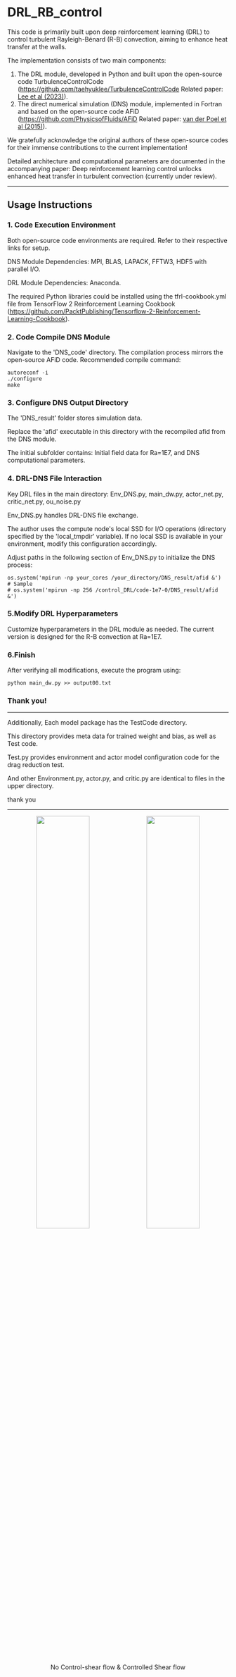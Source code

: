 # DRL_RB_control

This code is primarily built upon deep reinforcement learning (DRL) to control turbulent Rayleigh-Bénard (R-B) convection, aiming to enhance heat transfer at the walls. 

The implementation consists of two main components:
1. The DRL module, developed in Python and built upon the open-source code TurbulenceControlCode
   (https://github.com/taehyuklee/TurbulenceControlCode  Related paper: [Lee et al (2023)](https://journals.aps.org/prfluids/abstract/10.1103/PhysRevFluids.8.024604?ft)).
2. The direct numerical simulation (DNS) module, implemented in Fortran and based on the open-source code AFiD
   (https://github.com/PhysicsofFluids/AFiD  Related paper: [van der Poel et al (2015)](http://dx.doi.org/10.1016/j.compfluid.2015.04.007)).

We gratefully acknowledge the original authors of these open-source codes for their immense contributions to the current implementation! 

Detailed architecture and computational parameters are documented in the accompanying paper:
Deep reinforcement learning control unlocks enhanced heat transfer in turbulent convection (currently under review).

-----------------------------------------------------------------------------
## Usage Instructions

### 1. Code Execution Environment
Both open-source code environments are required. Refer to their respective links for setup.

DNS Module Dependencies:
MPI, BLAS, LAPACK, FFTW3, HDF5 with parallel I/O.

DRL Module Dependencies:
Anaconda. 

The required Python libraries could be installed using the tfrl-cookbook.yml file from
TensorFlow 2 Reinforcement Learning Cookbook
(https://github.com/PacktPublishing/Tensorflow-2-Reinforcement-Learning-Cookbook).

### 2. Code Compile DNS Module
Navigate to the 'DNS_code' directory. The compilation process mirrors the open-source AFiD code.
Recommended compile command:
```
autoreconf -i
./configure
make
```

### 3. Configure DNS Output Directory

The 'DNS_result' folder stores simulation data.

Replace the 'afid' executable in this directory with the recompiled afid from the DNS module.

The initial subfolder contains: Initial field data for Ra=1E7, and DNS computational parameters.


### 4. DRL-DNS File Interaction
Key DRL files in the main directory:
Env_DNS.py, main_dw.py, actor_net.py, critic_net.py, ou_noise.py

Env_DNS.py handles DRL-DNS file exchange.

The author uses the compute node's local SSD for I/O operations (directory specified by the 'local_tmpdir' variable).
If no local SSD is available in your environment, modify this configuration accordingly.

Adjust paths in the following section of Env_DNS.py to initialize the DNS process:
```
os.system('mpirun -np your_cores /your_directory/DNS_result/afid &')
# Sample
# os.system('mpirun -np 256 /control_DRL/code-1e7-0/DNS_result/afid &')
```

### 5.Modify DRL Hyperparameters
Customize hyperparameters in the DRL module as needed. The current version is designed for the R-B convection at Ra=1E7.

### 6.Finish
After verifying all modifications, execute the program using:
```
python main_dw.py >> output00.txt
```


### Thank you!
-----------------------------------------------------------------------------
Additionally, Each model package has the TestCode directory.

This directory provides meta data for trained weight and bias, as well as Test code.

Test.py provides environment and actor model configuration code for the drag reduction test.

And other Environment.py, actor.py, and critic.py are identical to files in the upper directory.


thank you


-----------------------------------------------------------------------------

<p align="center">
<img src="https://user-images.githubusercontent.com/89365465/235430125-e0d680cd-cbee-4c26-b01d-59a75b1e1354.gif" width="49%" height="49%">
<img src="https://user-images.githubusercontent.com/89365465/235430132-b2e5457c-395d-448c-ad62-4c0a7361d524.gif" width="49%" height="49%">
<figcaption align="center">No Control-shear flow & Controlled Shear flow</figcaption>
</p>
<!-- ![no control 360](https://user-images.githubusercontent.com/89365465/235430125-e0d680cd-cbee-4c26-b01d-59a75b1e1354.gif)-->
<!-- ![Controlling shear flow](https://user-images.githubusercontent.com/89365465/235430132-b2e5457c-395d-448c-ad62-4c0a7361d524.gif)-->
